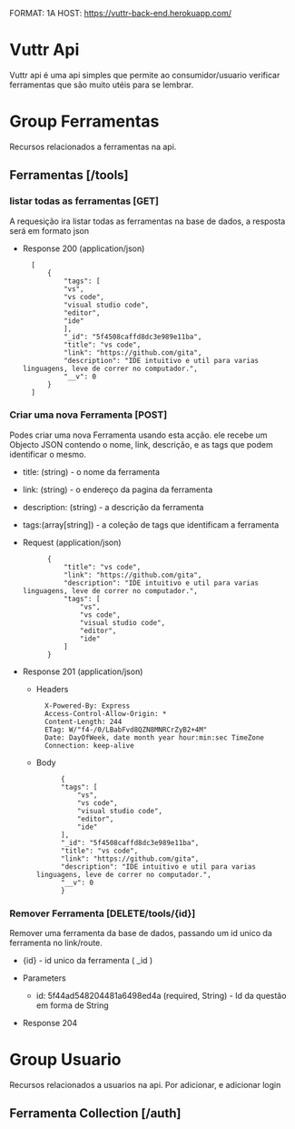 FORMAT: 1A
HOST: https://vuttr-back-end.herokuapp.com/

# Vuttr Api
Vuttr api é uma api simples que permite ao consumidor/usuario verificar ferramentas que são muito utéis para se lembrar.
# Group Ferramentas
Recursos relacionados a ferramentas na api.
## Ferramentas [/tools]
### listar todas as ferramentas [GET]
A requesição ira listar todas as ferramentas na base de dados, a resposta será em formato json
+ Response 200 (application/json)

        [
            {
                "tags": [
                "vs",
                "vs code",
                "visual studio code",
                "editor",
                "ide"
                ],
                "_id": "5f4508caffd8dc3e989e11ba",
                "title": "vs code",
                "link": "https://github.com/gita",
                "description": "IDE intuitivo e util para varias linguagens, leve de correr no computador.",
                "__v": 0
            }
        ]

### Criar uma nova Ferramenta [POST]
Podes criar uma nova Ferramenta usando esta acção. ele recebe um Objecto JSON contendo o nome, link, descrição, e as tags que podem identificar o mesmo.
+ title: (string) - o nome da ferramenta
+ link: (string) - o endereço da pagina da ferramenta
+ description: (string) - a descrição da ferramenta
+ tags:(array[string]) - a coleção de tags que identificam a ferramenta

+ Request  (application/json)

            {
                "title": "vs code",
                "link": "https://github.com/gita",
                "description": "IDE intuitivo e util para varias linguagens, leve de correr no computador.",
                "tags": [
                    "vs",
                    "vs code",
                    "visual studio code",
                    "editor",
                    "ide"
                ]
            }
+ Response 201 (application/json)

    + Headers

            X-Powered-By: Express
            Access-Control-Allow-Origin: *
            Content-Length: 244
            ETag: W/"f4-/0/LBabFvd8QZN8MNRCrZyB2+4M"
            Date: DayOfWeek, date month year hour:min:sec TimeZone
            Connection: keep-alive

    + Body

                {
                "tags": [
                    "vs",
                    "vs code",
                    "visual studio code",
                    "editor",
                    "ide"
                ],
                "_id": "5f4508caffd8dc3e989e11ba",
                "title": "vs code",
                "link": "https://github.com/gita",
                "description": "IDE intuitivo e util para varias linguagens, leve de correr no computador.",
                "__v": 0
                }
                
### Remover Ferramenta [DELETE/tools/{id}]
Remover uma ferramenta da base de dados, passando um id unico da ferramenta no link/route.
+ {id} - id unico da ferramenta ( _id ) 

+ Parameters
    + id: 5f44ad548204481a6498ed4a (required, String) - Id da questão em forma de String


+ Response 204

# Group Usuario
Recursos relacionados a usuarios na api.
Por adicionar, e adicionar login
## Ferramenta Collection [/auth]
